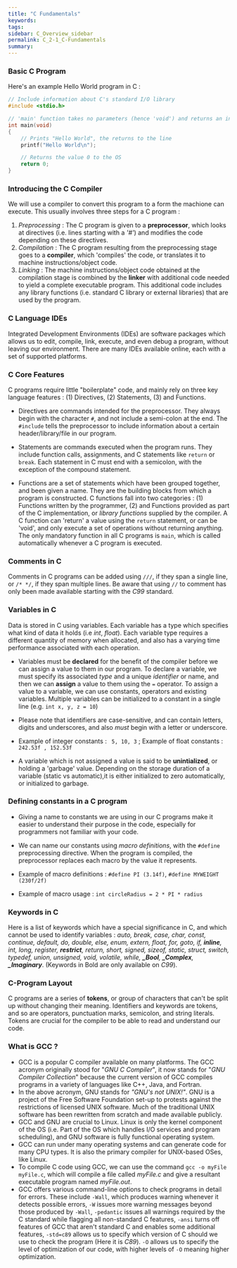 ```yaml
---
title: "C Fundamentals"
keywords:
tags:
sidebar: C_Overview_sidebar
permalink: C_2-1_C-Fundamentals
summary:
---
```


### Basic C Program

Here's an example Hello World program in C :

```c
// Include information about C's standard I/O library
#include <stdio.h> 

// 'main' function takes no parameters (hence 'void') and returns an integer value.
int main(void)
{
    // Prints "Hello World", the returns to the line
    printf("Hello World\n");

    // Returns the value 0 to the OS
    return 0;
}
```

### Introducing the C Compiler

We will use a compiler to convert this program to a form the machione can execute. This usually involves three steps for a C program :

1. *Preprocessing* : The C program is given to a **preprocessor**, which looks at directives (i.e. lines starting with a *'#'*) and modifies the code depending on these directives.
2. *Compilation* : The C program resulting from the preprocessing stage goes to a **compiler**, which 'compiles' the code, or translates it to machine instructions/object code.
3. *Linking* : The machine instructions/object code obtained at the compilation stage is combined by the **linker** with additional code needed to yield a complete executable program. This additional code includes any library functions (i.e. standard C library or external libraries) that are used by the program.

### C Language IDEs

Integrated Development Environments (IDEs) are software packages which allows us to edit, compile, link, execute, and even debug a program, without leaving our environment. There are many IDEs available online, each with a set of supported platforms.

### C Core Features

C programs require little "boilerplate" code, and mainly rely on three key language features : (1) Directives, (2) Statements, (3) and Functions. 

- Directives are commands intended for the preprocessor. They always begin with the character ```#```, and not include a semi-colon at the end. The ```#include``` tells the preprocessor to include information about a certain header/library/file in our program.

- Statements are commands executed when the program runs. They include function calls, assignments, and C statements like ```return``` or ```break```. Each statement in C must end with a semicolon, with the exception of the compound statement.

- Functions are a set of statements which have been grouped together, and been given a name. They are the building blocks from which a program is constructed. C functions fall into two categories : (1) Functions written by the programmer, (2) and Functions provided as part of the C implementation, or *library functions* supplied by the compiler. A C function can 'return' a value using the ```return``` statement, or can be 'void', and only execute a set of operations without returning anything. The only mandatory function in all C programs is ```main```, which is called automatically whenever a C program is executed.

### Comments in C

Comments in C programs can be added using ```///```, if they span a single line, or ```/* */```, if they span multiple lines. Be aware that using ```//``` to comment has only been made available starting with the *C99* standard.

### Variables in C

Data is stored in C using variables. Each variable has a type which specifies what kind of data it holds (i.e *int*, *float*). Each variable type requires a different quantity of memory when allocated, and also has a varying time performance associated with each operation. 

- Variables must be **declared** for the benefit of the compiler before we can assign a value to them in our program. To declare a variable, we must specify its associated *type* and a unique *identifier* or name, and then we can **assign** a value to them using the ```=``` operator. To assign a value to a variable, we can use constants, operators and existing variables. Multiple variables can be initialized to a constant in a single line (e.g. ```int x, y, z = 10```)

- Please note that identifiers are case-sensitive, and can contain letters, digits and underscores, and also *must* begin with a letter or underscore. 

- Example of integer constants : ``` 5, 10, 3``` ;  Example of float constants : ``` 242.53f , 152.53f```

- A variable which is not assigned a value is said to be **unintialized**, or holding a 'garbage' value. Depending on the storage duration of a variable (static vs automatic),it is either initialized to zero automatically, or initialized to garbage.

### Defining constants in a C program
- Giving a name to constants we are using in our C programs make it easier to understand their purpose in the code, especially for programmers not familiar with your code.

- We can name our constants using *macro definitions*, with the ```#define``` preprocessing directive. When the program is compiled, the preprocessor replaces each macro by the value it represents.

- Example of macro definitions : ```#define PI (3.14f)```, ```#define MYWEIGHT (230f/2f)```
- Example of macro usage : ```int circleRadius = 2 * PI * radius```

### Keywords in C
Here is a list of keywords which have a special significance in C, and which cannot be used to identify variables : *auto, break, case, char, const, continue, default, do, double, else, enum, extern, float, for, goto, if, **inline**, int, long, register, **restrict**, return, short, signed, sizeof, static, struct, switch, typedef, union, unsigned, void, volatile, while, **_Bool**, **_Complex**, **_Imaginary***. (Keywords in Bold are only available on *C99*).

### C-Program Layout
C programs are a series of **tokens**, or group of characters that can't be split up without changing their meaning. Identifiers and keywords are tokens, and so are operators, punctuation marks, semicolon, and string literals. Tokens are crucial for the compiler to be able to read and understand our code.

### What is GCC ?

- GCC is a popular C compiler available on many platforms. The GCC acronym originally stood for "*GNU C Compiler*", it now stands for "*GNU Compiler Collection*" because the current version of GCC compiles programs in a variety of languages like C++, Java, and Fortran. 
- In the above acronym, GNU stands for *"GNU's not UNIX!"*. GNU is a project of the Free Software Foundation set-up to protests against the restrictions of licensed UNIX software. Much of the traditional UNIX software has been rewritten from scratch and made available publicly. 
- GCC and GNU are crucial to Linux. Linux is only the kernel component of the OS (i.e. Part of the OS which handles I/O services and program scheduling), and GNU software is fully functional operating system.
- GCC can run under many operating systems and can generate code for many CPU types. It is also the primary compiler for UNIX-based OSes, like Linux.
- To compile C code using GCC, we can use the command ```gcc -o myFile myFile.c```, which will compile a file called *myFile.c* and give a resultant executable program named *myFile.out*.
- GCC offers various command-line options to check programs in detail for errors. These include ```-Wall```, which produces warning whenever it detects possible errors, ```-W``` issues more warning messages beyond those produced by ```-Wall```, ```-pedantic``` issues all warnings required by the C standard while flagging all non-standard C features, ```-ansi``` turns off features of GCC that aren't standard C and enables some additional features, ```-std=c89``` allows us to specify which version of C should we use to check the program (Here it is *C89*). ```-O``` allows us to specify the level of optimization of our code, with higher levels of ```-O``` meaning higher optimization.